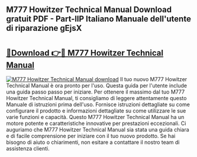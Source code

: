 ## M777 Howitzer Technical Manual Download gratuit PDF - Part-llP Italiano Manuale dell'utente di riparazione gEjsX

# <h2><a href="http://dfbubr.blite.top/?on=M777+Howitzer+Technical+Manual">🔗Download 👉🔴 M777 Howitzer Technical Manual</a></h2>

[![M777 Howitzer Technical Manual download](https://i.imgur.com/lujVjoI.png)](http://dfbubr.blite.top/?on=M777+Howitzer+Technical+Manual)
Il tuo nuovo M777 Howitzer Technical Manual è ora pronto per l'uso. Questa guida per l'utente include una guida passo passo per iniziare. Per ottenere il massimo dal tuo M777 Howitzer Technical Manual, ti consigliamo di leggere attentamente questo Manuale di istruzioni prima dell'uso. Fornisce istruzioni dettagliate su come configurare il prodotto e informazioni dettagliate su come utilizzare le sue varie funzioni e capacità. Questo M777 Howitzer Technical Manual ha un motore potente e caratteristiche innovative per prestazioni eccezionali. Ci auguriamo che M777 Howitzer Technical Manual sia stata una guida chiara e di facile comprensione per iniziare con il tuo nuovo prodotto. Se hai bisogno di aiuto o chiarimenti, non esitare a contattare il nostro team di assistenza clienti.
